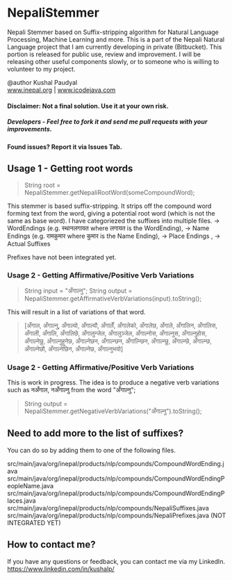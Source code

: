 # NepaliStemmer
Nepali Stemmer based on Suffix-stripping algorithm for Natural Language Processing, Machine Learning and more. This is a part of the Nepali Natural Language project that I am currently developing in private (Bitbucket). This portion is released for public use, review and improvement. I will be releasing other useful components slowly, or to someone who is willing to volunteer to my project.

@author Kushal Paudyal
<br/>www.inepal.org | www.icodejava.com

#### Disclaimer: Not a final solution. Use it at your own risk.
##### Developers - Feel free to fork it and send me pull requests with your improvements.
#### Found issues? Report it via Issues Tab.

## Usage 1 - Getting root words
<blockquote>String root = NepaliStemmer.getNepaliRootWord(someCompoundWord);</blockquote>

This stemmer is based suffix-stripping. It strips off the compound word forming text from the word, giving a potential root word (which is not the same as base word). I have categoriezed the suffixes into multiple files.
-> WordEndings (e.g. स्थानलगायत where लगायत is the WordEnding),
-> Name Endings (e.g. रामकुमार where कुमार is the Name Ending),
-> Place Endings ,
-> Actual Suffixes

Prefixes have not been integrated yet.

### Usage 2 - Getting Affirmative/Positive Verb Variations
<blockquote>
  
  String input = "अँगाल्नु";
  String output = NepaliStemmer.getAffirmativeVerbVariations(input).toString();
  
  </blockquote>
  
  This will result in a list of variations of that word.
  
  <blockquote>

[अँगाल, अँगाल्नु, अँगाल्यो, अँगाल्यौ, अँगालेँ, अँगालेको, अँगालेछ, अँगाले, अँगालिन, अँगालिस, अँगाली, अँगालि, अँगालिछे, अँगालुन्जेल, अँगालुञ्जेल, अँगाल्नोस, अँगाल्नुस, अँगाल्नुहोस, अँगाल्नेछु, अँगाल्नुहुनेछ, अँगाल्नेछन, अँगाल्न्छन, अँगाल्न्छिन, अँगाल्न्छु, अँगाल्न्छे, अँगाल्न्छ, अँगाल्नेछौ, अँगाल्नेछिन, अँगाल्नेछ, अँगाल्नुभयो]

  </blockquote>
  
  ### Usage 2 - Getting Affirmative/Positive Verb Variations
  This is work in progress. The idea is to produce a negative verb variations such as नअँगाल, नअँगाल्नु from the word "अँगाल्नु";
<blockquote>
  
  String output = NepaliStemmer.getNegativeVerbVariations("अँगाल्नु").toString();
  
  </blockquote>
  

## Need to add more to the list of suffixes?
You can do so by adding them to one of the following files.

src/main/java/org/inepal/products/nlp/compounds/CompoundWordEnding.java
src/main/java/org/inepal/products/nlp/compounds/CompoundWordEndingPeopleName.java
src/main/java/org/inepal/products/nlp/compounds/CompoundWordEndingPlaces.java
src/main/java/org/inepal/products/nlp/compounds/NepaliSuffixes.java
src/main/java/org/inepal/products/nlp/compounds/NepaliPrefixes.java (NOT INTEGRATED YET)

## How to contact me?
If you have any questions or feedback, you can contact me via my LinkedIn. https://www.linkedin.com/in/kushalp/

